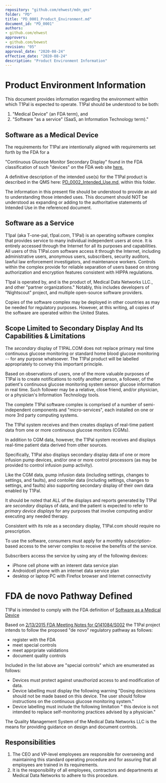 ```yaml
---
repository: "github.com/ehwest/mdn_qms"
folder: "PD"
title: "PD_0001_Product_Environment.md"
document_id: "PD_0001"
authors:
- github.com/ehwest
approvers:
- github.com/bewest
revision: "05"
approval_date: "2020-08-24"
effective_date: "2020-08-24"
description: "Product Environment Information"
---
```



# Product Environment Information

This document provides information regarding the environment within which T1Pal is expected to operate.
T1Pal should be understood to be both:

 1. "Medical Device" (an FDA term), and 
 2. "Software "as a service" (SaaS, an Information Technology term)."

## Software as a Medical Device

The requirements for T1Pal are intentionally aligned with requirements set forth by the FDA for a

"Continuous Glucose Monitor Secondary Display" found in the FDA classification of such "devices" on the FDA web site [here.](https://www.accessdata.fda.gov/scripts/cdrh/cfdocs/cfpcd/classification.cfm?id=668)

A definitive description of the intended use(s) for the T1Pal product is described in the QMS here: 
[PD_0002_Intended_Use.md](https://github.com/ehwest/mdn_qms/blob/master/PD_Product_Definition/PD_0002_Intended_Use.md), within this folder.

The information in this present file should be understood to provide an aid to understanding those intended uses.
This document should NOT be understood as expanding or adding to the authoritative statements of Intended Use in the referenced document.

## Software as a Service

T1pal (aka T-one-pal, t1pal.com, T1Pal) is an operating software complex that provides
service to many individual independent users at once.  It is entirely
accessed through the Internet for all its purposes and capabilities.  
All users of this T1Pal.com software access it 
through the Internet, including administrative users, anonymous users, subscribers, 
security auditors, lawful law enforcement investigators, and maintenance
workers.  Controls within the complex provide for reliable separation of 
users based on strong authorization and encryption features consistent with HIPPA regulations.

T1pal is operated by, and is the product of, Medical Data Networks LLC., and other "partner organizations."
Notably, this includes developers of "Nightscout" project, and multiple open-source software providers.

Copies of the software complex may be deployed in other countries as may
be needed for regulatory purposes.  However, at this writing, all copies
of the software are operated within the United States.

## Scope Limited to Secondary Display And Its Capabilities & Limitations
The *secondary* 
display of T1PAL.COM does not replace primary real time continuous glucose monitoring or standard 
home blood glucose monitoring -- for any purpose whatsoever.
The T1Pal product will be labelled appropriately to convey this important principle.

Based on observations of users, 
one of the more valuable purposes of T1Pal is to create notifications to notify another person, a follower, 
of the patient's continuous glucose monitoring system sensor glucose information in real time. 
Such follower may be a relative, close friend, and/or physician, or a physician's Information Technology tools.

The complete T1Pal software complex is comprised of a number of semi-independent 
components and "micro-services", each installed on 
one or more 3rd party computing systems.

The T1Pal system receives and then creates displays 
of real-time patient data from one or more continuous glucose monitors (CGMs).

In addition to CGM data, however, 
the T1Pal system receives and displays real-time patient data derived from other sources.

Specifically, T1Pal also displays secondary display data of one or more
infusion pump devices, and/or one or more control processors (as may be provided
to control infusion pump activity).

Like the CGM data, pump infusion data (including settings, changes to settings, and faults), and
contoller data (including settings, changes to settings, and faults) also supporting secondary
display of their own data enabled by T1Pal.

It should be noted that ALL of the displays and reports generated by T1Pal are *secondary* displays
of data, and the patient is expected to refer to *primary device displays* for any purposes that involve
computing and/or executing any needed therapy.

Consistent with its role as a secondary display, T1Pal.com should require no prescription.

To use the software, consumers must apply for a monthly subscription-based
access to the server complex to receive the benefits of the service.

Subscribers access the service by using any of the following devices:
 + iPhone cell phone with an interent data service plan
 + Androidcell phone with an internet  data service plan
 + desktop or laptop PC with Firefox browser and Internet connectivity
 

# FDA de novo Pathway Defined
T1Pal is intended to comply with the FDA definition of 
[Software as a Medical Device](https://www.fda.gov/media/119722/download)

Based on [2/13/2015 FDA Meeting Notes for Q141084/S002](https://github.com/ehwest/mdn_qms/blob/master/RM_Reference_Materials/minutes-pdfjam.pdf) the T1Pal project intends to follow the proposed "de novo" regulatory pathway as follows:

  + register with the FDA
  + meet special controls
  + meet apprpriate validations
  + document quality controls
  
  Included in the list above are "special controls" which are enumerated as follows:
  
   + Devices must protect against unauthorizd access to and modification of data.
   + Device labelling must display the following warning "Dosing decisions should not be made based on this device.  The user should follow instructions on the continuous glucose monitoring system."
   + Device labelling must include the following limitation " this device is not intended to replace self-monitoring practices advised by a physician."
   
   The Quality Management System of the Medical Data Networks LLC is the means for providing guidance on design and document controls.
  
## Responsibilities

 1. The CEO and VP-level employees are responsible for overseeing and maintaining this standard operating procedure and for assuring that all employees are trained in its requirements.
 2. It is the responsibility of all employees, contractors and departments at Medical Data Networks to adhere to this procedure.


